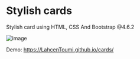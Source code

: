 # Stylish cards
Stylish card using HTML, CSS And Bootstrap @4.6.2

![image](https://github.com/toumi-v7/cards/assets/96916414/c3885691-26fe-411f-905c-8580da935c39)

Demo: https://LahcenToumi.github.io/cards/
